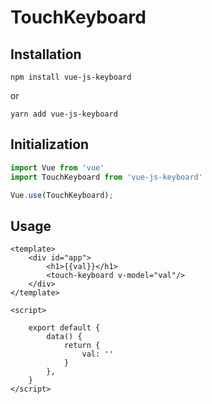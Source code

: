 # TouchKeyboard

## Installation
```
npm install vue-js-keyboard
```
or
```
yarn add vue-js-keyboard
```
## Initialization
```javascript
import Vue from 'vue'
import TouchKeyboard from 'vue-js-keyboard'

Vue.use(TouchKeyboard);
```
## Usage
```vue
<template>
    <div id="app">
        <h1>{{val}}</h1>
        <touch-keyboard v-model="val"/>
    </div>
</template>

<script>

    export default {
        data() {
            return {
                val: ''
            }
        },
    }
</script>
```
